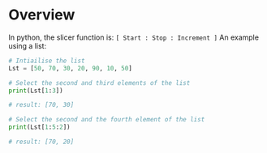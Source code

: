 # Overview
In python, the slicer function is: `[ Start : Stop : Increment ]`
 An example using a list:
```python
# Intiailise the list
Lst = [50, 70, 30, 20, 90, 10, 50]

# Select the second and third elements of the list
print(Lst[1:3])

# result: [70, 30]

# Select the second and the fourth element of the list
print(Lst[1:5:2])

# result: [70, 20]
```
